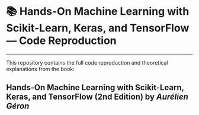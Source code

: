 # 📚 Hands-On Machine Learning with Scikit-Learn, Keras, and TensorFlow — Code Reproduction
---
This repository contains the full code reproduction and theoretical explanations from the book:

Hands-On Machine Learning with Scikit-Learn, Keras, and TensorFlow (2nd Edition)
by *Aurélien Géron*
---
